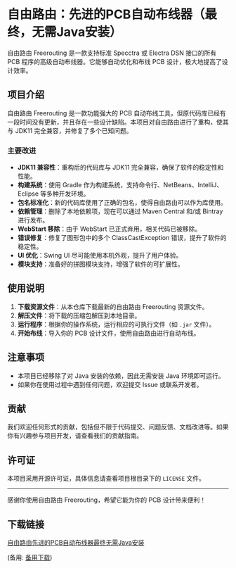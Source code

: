 # 自由路由：先进的PCB自动布线器（最终，无需Java安装）

自由路由 Freerouting 是一款支持标准 Specctra 或 Electra DSN 接口的所有 PCB 程序的高级自动布线器。它能够自动优化和布线 PCB 设计，极大地提高了设计效率。

## 项目介绍

自由路由 Freerouting 是一款功能强大的 PCB 自动布线工具，但原代码库已经有一段时间没有更新，并且存在一些设计缺陷。本项目对自由路由进行了重构，使其与 JDK11 完全兼容，并修复了多个已知问题。

### 主要改进

- **JDK11 兼容性**：重构后的代码库与 JDK11 完全兼容，确保了软件的稳定性和性能。
- **构建系统**：使用 Gradle 作为构建系统，支持命令行、NetBeans、IntelliJ、Eclipse 等多种开发环境。
- **包名标准化**：新的代码库使用了正确的包名，使得自由路由可以作为库使用。
- **依赖管理**：删除了本地依赖项，现在可以通过 Maven Central 和/或 Bintray 进行发布。
- **WebStart 移除**：由于 WebStart 已正式弃用，相关代码已被移除。
- **错误修复**：修复了图形包中的多个 ClassCastException 错误，提升了软件的稳定性。
- **UI 优化**：Swing UI 尽可能使用本机外观，提升了用户体验。
- **模块支持**：准备好的拼图模块支持，增强了软件的可扩展性。

## 使用说明

1. **下载资源文件**：从本仓库下载最新的自由路由 Freerouting 资源文件。
2. **解压文件**：将下载的压缩包解压到本地目录。
3. **运行程序**：根据你的操作系统，运行相应的可执行文件（如 `.jar` 文件）。
4. **开始布线**：导入你的 PCB 设计文件，使用自由路由进行自动布线。

## 注意事项

- 本项目已经移除了对 Java 安装的依赖，因此无需安装 Java 环境即可运行。
- 如果你在使用过程中遇到任何问题，欢迎提交 Issue 或联系开发者。

## 贡献

我们欢迎任何形式的贡献，包括但不限于代码提交、问题反馈、文档改进等。如果你有兴趣参与项目开发，请查看我们的贡献指南。

## 许可证

本项目采用开源许可证，具体信息请查看项目根目录下的 `LICENSE` 文件。

---

感谢你使用自由路由 Freerouting，希望它能为你的 PCB 设计带来便利！

## 下载链接
[自由路由先进的PCB自动布线器最终无需Java安装](https://pan.quark.cn/s/ff0dce603326) 

(备用: [备用下载](https://pan.baidu.com/s/1isgfYM5-A-xMxsU-CfD7Hw?pwd=yaai))
